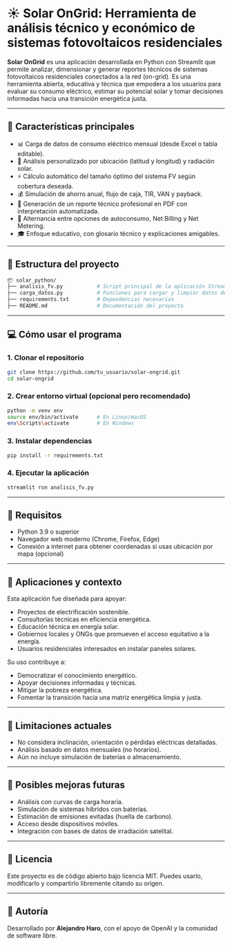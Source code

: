# ☀️ Solar OnGrid: Herramienta de análisis técnico y económico de sistemas fotovoltaicos residenciales

**Solar OnGrid** es una aplicación desarrollada en Python con Streamlit que permite analizar, dimensionar y generar reportes técnicos de sistemas fotovoltaicos residenciales conectados a la red (on-grid). Es una herramienta abierta, educativa y técnica que empodera a los usuarios para evaluar su consumo eléctrico, estimar su potencial solar y tomar decisiones informadas hacia una transición energética justa.

---

## 🚀 Características principales

- 📊 Carga de datos de consumo eléctrico mensual (desde Excel o tabla editable).
- 📍 Análisis personalizado por ubicación (latitud y longitud) y radiación solar.
- ⚡ Cálculo automático del tamaño óptimo del sistema FV según cobertura deseada.
- 💰 Simulación de ahorro anual, flujo de caja, TIR, VAN y payback.
- 📄 Generación de un reporte técnico profesional en PDF con interpretación automatizada.
- 🔁 Alternancia entre opciones de autoconsumo, Net Billing y Net Metering.
- 🎓 Enfoque educativo, con glosario técnico y explicaciones amigables.

---

## 📂 Estructura del proyecto

```bash
📦 solar_python/
├── analisis_fv.py           # Script principal de la aplicación Streamlit
├── carga_datos.py           # Funciones para cargar y limpiar datos de consumo
├── requirements.txt         # Dependencias necesarias
├── README.md                # Documentación del proyecto
````

---

## 💻 Cómo usar el programa

### 1. Clonar el repositorio

```bash
git clone https://github.com/tu_usuario/solar-ongrid.git
cd solar-ongrid
```

### 2. Crear entorno virtual (opcional pero recomendado)

```bash
python -m venv env
source env/bin/activate      # En Linux/macOS
env\Scripts\activate         # En Windows
```

### 3. Instalar dependencias

```bash
pip install -r requirements.txt
```

### 4. Ejecutar la aplicación

```bash
streamlit run analisis_fv.py
```

---

## 📝 Requisitos

* Python 3.9 o superior
* Navegador web moderno (Chrome, Firefox, Edge)
* Conexión a internet para obtener coordenadas si usas ubicación por mapa (opcional)

---

## 📘 Aplicaciones y contexto

Esta aplicación fue diseñada para apoyar:

* Proyectos de electrificación sostenible.
* Consultorías técnicas en eficiencia energética.
* Educación técnica en energía solar.
* Gobiernos locales y ONGs que promueven el acceso equitativo a la energía.
* Usuarios residenciales interesados en instalar paneles solares.

Su uso contribuye a:

* Democratizar el conocimiento energético.
* Apoyar decisiones informadas y técnicas.
* Mitigar la pobreza energética.
* Fomentar la transición hacia una matriz energética limpia y justa.

---

## 📌 Limitaciones actuales

* No considera inclinación, orientación o pérdidas eléctricas detalladas.
* Análisis basado en datos mensuales (no horarios).
* Aún no incluye simulación de baterías o almacenamiento.

---

## 🔧 Posibles mejoras futuras

* Análisis con curvas de carga horaria.
* Simulación de sistemas híbridos con baterías.
* Estimación de emisiones evitadas (huella de carbono).
* Acceso desde dispositivos móviles.
* Integración con bases de datos de irradiación satelital.

---

## 📄 Licencia

Este proyecto es de código abierto bajo licencia MIT. Puedes usarlo, modificarlo y compartirlo libremente citando su origen.

---

## 🤝 Autoría

Desarrollado por **Alejandro Haro**, con el apoyo de OpenAI y la comunidad de software libre.
